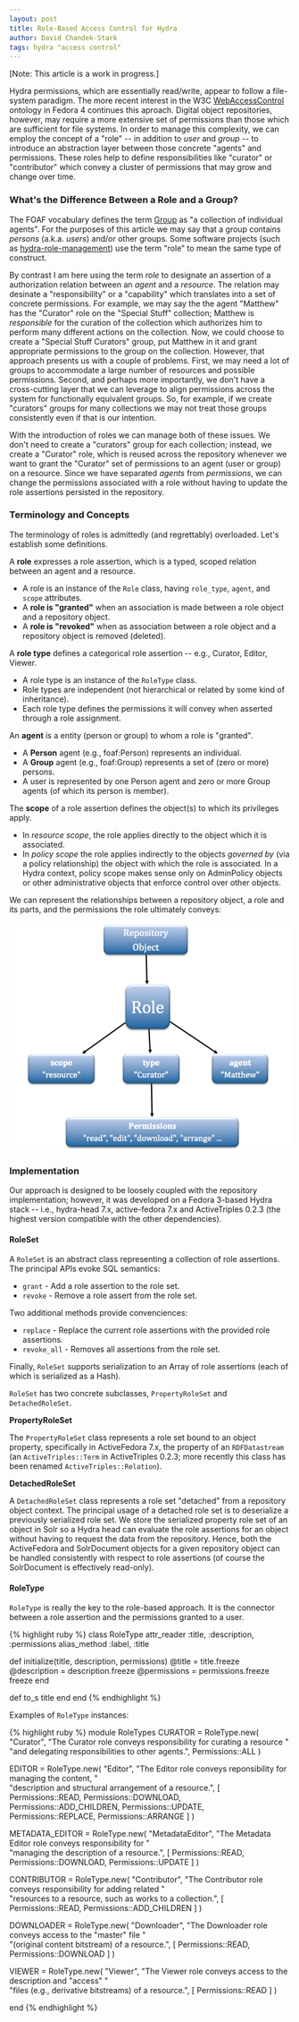 ```yaml
---
layout: post
title: Role-Based Access Control for Hydra
author: David Chandek-Stark
tags: hydra "access control"
---
```


[Note: This article is a work in progress.]

Hydra permissions, which are essentially read/write, appear to follow a file-system paradigm. The more recent interest in the W3C [WebAccessControl](http://www.w3.org/wiki/WebAccessControl) ontology in Fedora 4 continues this aproach. Digital object repositories, however, may require a more extensive set of permissions than those which are sufficient for file systems. In order to manage this complexity, we can employ the concept of a "role" -- in addition to *user* and *group* -- to introduce an abstraction layer between those concrete "agents" and permissions.  These roles help to define responsibilities like "curator" or "contributor" which convey a cluster of permissions that may grow and change over time.

### What's the Difference Between a Role and a Group?

The FOAF vocabulary defines the term [Group](http://xmlns.com/foaf/spec/#term_Group) as "a collection of individual agents".  For the purposes of this article we may say that a group contains *persons* (a.k.a. *users*) and/or other groups. Some software projects (such as [hydra-role-management](https://github.com/projecthydra/hydra-role-management)) use the term "role" to mean the same type of construct.

By contrast I am here using the term *role* to designate an assertion of a authorization relation between an *agent* and a *resource*.  The relation may desinate a "responsibility" or a "capability" which translates into a set of concrete permissions.  For example, we may say the the agent "Matthew" has the "Curator" role on the "Special Stuff" collection; Matthew is *responsible* for the curation of the collection which authorizes him to perform many different actions on the collection.  Now, we could choose to create a "Special Stuff Curators" group, put Matthew in it and grant appropriate permissions to the group on the collection. However, that approach presents us with a couple of problems.  First, we may need a lot of groups to accommodate a large number of resources and possible permissions.  Second, and perhaps more importantly, we don't have a cross-cutting layer that we can leverage to align permissions across the system for functionally equivalent groups.  So, for example, if we create "curators" groups for many collections we may not treat those groups consistently even if that is our intention.

With the introduction of roles we can manage both of these issues.  We don't need to create a "curators" group for each collection; instead, we create a "Curator" role, which is reused across the repository whenever we want to grant the "Curator" set of permissions to an agent (user or group) on a resource.  Since we have separated *agents* from *permissions*, we can change the permissions associated with a role without having to update the role assertions persisted in the repository.

### Terminology and Concepts

The terminology of roles is admittedly (and regrettably) overloaded.  Let's establish some definitions.

A **role** expresses a role assertion, which is a typed, scoped relation between an agent and a resource.

- A role is an instance of the `Role` class, having `role_type`, `agent`, and `scope` attributes.
- A **role is "granted"** when an association is made between a role object and a repository object.
- A **role is "revoked"** when as association between a role object and a repository object is removed (deleted).

A **role type** defines a categorical role assertion -- e.g., Curator, Editor, Viewer.

- A role type is an instance of the `RoleType` class.
- Role types are independent (not hierarchical or related by some kind of inheritance).
- Each role type defines the permissions it will convey when asserted through a role assignment.

An **agent** is a entity (person or group) to whom a role is "granted".

- A **Person** agent (e.g., foaf:Person) represents an individual.
- A **Group** agent (e.g., foaf:Group) represents a set of (zero or more) persons.
- A user is represented by one Person agent and zero or more Group agents (of which its person is member).

The **scope** of a role assertion defines the object(s) to which its privileges apply.

- In *resource scope*, the role applies directly to the object which it is associated.
- In *policy scope* the role applies indirectly to the objects *governed by* (via a policy relationship) the object with which the role is associated.  In a Hydra context, policy scope makes sense only on AdminPolicy objects or other administrative objects that enforce control over other objects.

We can represent the relationships between a repository object, a role and its parts, and the permissions the role ultimately conveys:

![Roles Diagram](/images/roles.png)

### Implementation

Our approach is designed to be loosely coupled with the repository implementation; however, it was developed on a Fedora 3-based Hydra stack -- i.e., hydra-head 7.x, active-fedora 7.x and ActiveTriples 0.2.3 (the highest version compatible with the other dependencies).

#### RoleSet

A `RoleSet` is an abstract class representing a collection of role assertions. The principal APIs evoke SQL semantics:

- `grant` - Add a role assertion to the role set.
- `revoke` - Remove a role assert from the role set.

Two additional methods provide convenciences:

- `replace` - Replace the current role assertions with the provided role assertions.
- `revoke_all` - Removes all assertions from the role set.

Finally, `RoleSet` supports serialization to an Array of role assertions (each of which is serialized as a Hash).

`RoleSet` has two concrete subclasses, `PropertyRoleSet` and `DetachedRoleSet`.

**PropertyRoleSet**

The `PropertyRoleSet` class represents a role set bound to an object property, specifically in ActiveFedora 7.x, the property of an `RDFDatastream` (an `ActiveTriples::Term` in ActiveTriples 0.2.3; more recently this class has been renamed `ActiveTriples::Relation`).

**DetachedRoleSet**

A `DetachedRoleSet` class represents a role set "detached" from a repository object context.  The principal usage of a detached role set is to deserialize a previously serialized role set.  We store the serialized property role set of an object in Solr so a Hydra head can evaluate the role assertions for an object without having to request the data from the repository.  Hence, both the ActiveFedora and SolrDocument objects for a given repository object can be handled consistently with respect to role assertions (of course the SolrDocument is effectively read-only).

#### RoleType

`RoleType` is really the key to the role-based approach. It is the connector between a role assertion and the permissions granted to a user. 

{% highlight ruby %}
class RoleType
  attr_reader :title, :description, :permissions
  alias_method :label, :title

  def initialize(title, description, permissions)
    @title = title.freeze
    @description = description.freeze
    @permissions = permissions.freeze
    freeze
  end

  def to_s
    title
  end
end
{% endhighlight %}

Examples of `RoleType` instances:

{% highlight ruby %}
module RoleTypes
  CURATOR = RoleType.new(
    "Curator",
    "The Curator role conveys responsibility for curating a resource " \
    "and delegating responsibilities to other agents.",
    Permissions::ALL
  )

  EDITOR = RoleType.new(
    "Editor",
    "The Editor role conveys reponsibility for managing the content, " \
    "description and structural arrangement of a resource.",
    [ Permissions::READ, Permissions::DOWNLOAD, Permissions::ADD_CHILDREN,
      Permissions::UPDATE, Permissions::REPLACE, Permissions::ARRANGE ]
  )

  METADATA_EDITOR = RoleType.new(
    "MetadataEditor",
    "The Metadata Editor role conveys responsibility for " \
    "managing the description of a resource.",
    [ Permissions::READ, Permissions::DOWNLOAD, Permissions::UPDATE ]
  )

  CONTRIBUTOR = RoleType.new(
    "Contributor",
    "The Contributor role conveys responsibility for adding related " \
    "resources to a resource, such as works to a collection.",
    [ Permissions::READ, Permissions::ADD_CHILDREN ]
  )

  DOWNLOADER = RoleType.new(
    "Downloader",
    "The Downloader role conveys access to the \"master\" file " \
    "(original content bitstream) of a resource.",
    [ Permissions::READ, Permissions::DOWNLOAD ]
  )

  VIEWER = RoleType.new(
    "Viewer",
    "The Viewer role conveys access to the description and \"access\" " \
    "files (e.g., derivative bitstreams) of a resource.",
    [ Permissions::READ ]
  )

end
{% endhighlight %}
